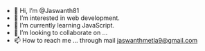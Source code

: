 - 👋 Hi, I’m @Jaswanth81
- 👀 I’m interested in web development.
- 🌱 I’m currently learning JavaScript.
- 💞️ I’m looking to collaborate on ...
- 📫 How to reach me ... through mail jaswanthmetla9@gmail.com

<!---
Jaswanth81/Jaswanth81 is a ✨ special ✨ repository because its `README.md` (this file) appears on your GitHub profile.
You can click the Preview link to take a look at your changes.
--->
